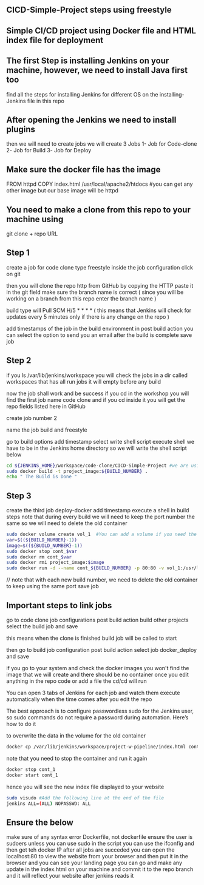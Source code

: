 ## CICD-Simple-Project steps using freestyle 

## Simple CI/CD project using Docker file and HTML index file for deployment 

## The first Step is installing Jenkins on your machine, however, we need to install Java first too
find all the steps for installing Jenkins for different OS on the installing-Jenkins file in this repo

## After opening the Jenkins we need to install plugins

then we will need to create jobs 
we will create 3 Jobs 
1- Job for Code-clone
2- Job for Build
3- Job for Deploy

## Make sure the docker file has the image 
FROM httpd
COPY index.html /usr/local/apache2/htdocs   #you can get any other image but our base image will be httpd

## You need to make a clone from this repo to your machine using 
git clone + repo URL 

## Step 1

create a job for code clone type freestyle
inside the job configuration click on git

then you will clone the repo http from GitHub by copying the HTTP
paste it in the git field
make sure the branch name is correct ( since you will be working on a branch from this repo enter the branch name )

build type will Pull SCM
H/5 * * * *  ( this means that Jenkins will check for updates every 5 minutes only if there is any change on the repo )

add timestamps of the job in the build environment
in post build action you can select the option to send you an email after the build is complete
save job 

## Step 2
if you ls /var/lib/jenkins/workspace
you will check the jobs in a dir called workspaces that has all run jobs it will empty before any build 

now the job shall work and be success 
if you cd in the workshop you will find the first job name code clone and if you cd inside it you will get the repo fields listed here in GitHub

create job number 2 

name the job build and freestyle

go to build options 
add timestamp
select write shell script execute shell
we have to be in the Jenkins home directory so we will write the shell script below
```bash
cd ${JENKINS_HOME}/workspace/code-clone/CICD-Simple-Project #we are using Jenkins variables 
sudo docker build -t project_image:${BUILD_NUMBER} .
echo " The Build is Done "
```
## Step 3 

create the third job 
deploy-docker
add timestamp
execute a shell in build steps
note that during every build we will need to keep the port number the same so we will need to delete the old container
```bash
sudo docker volume create vol_1  #You can add a volume if you need the data to be kept when the container is deleted and deployed on the new container
var=$((${BUILD_NUMBER}-1))
image=$((${BUILD_NUMBER}-1))
sudo docker stop cont_$var
sudo docker rm cont_$var
sudo docker rmi project_image:$image
sudo docker run -d --name cont_${BUILD_NUMBER} -p 80:80 -v vol_1:/usr/local/apache2 project_image:${BUILD_NUMBER}
```
// note that with each new build number, we need to delete the old container to keep using the same port 
save job

## Important steps to link jobs 

go to code clone job configurations
post build action 
build other projects
select the build job and save

this means when the clone is finished build job will be called to start

then go to build job configuration
post build action 
select job docker_deploy and save

if you go to your system and check the docker images you won't find the image that we will create and there should be no container 
once you edit anything in the repo code or add a file the cd/cd will run

You can open 3 tabs of Jenkins for each job and watch them execute automatically when the time comes after you edit the repo

The best approach is to configure passwordless sudo for the Jenkins user, so sudo commands do not require a password during automation. Here’s how to do it

to overwrite the data in the volume for the old container 
```bash
docker cp /var/lib/jenkins/workspace/project-w-pipeline/index.html cont_1:/usr/local/apache2/htdocs/index.html
```
note that you need to stop the container and run it again 
```bash
docker stop cont_1 
docker start cont_1
```
hence you will see the new index file displayed to your website
```bash
sudo visudo #Add the following line at the end of the file
jenkins ALL=(ALL) NOPASSWD: ALL
```
## Ensure the below
make sure of any syntax error Dockerfile, not dockerfile
ensure the user is sudoers unless you can use sudo in the script 
you can use the ifconfig 
and then get teh docker IP
after all jobs are succeded you can open the localhost:80 to view the website from your browser 
and then put it in the browser and you can see your landing page 
you can go and make any update in the index.html on your machine and commit it to the repo branch and it will reflect your website after jenkins reads it 
